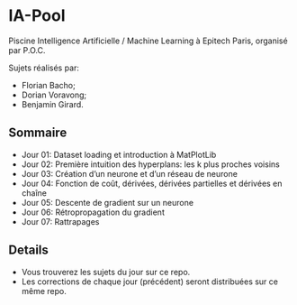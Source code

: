 # IA-Pool
Piscine Intelligence Artificielle / Machine Learning à Epitech Paris, organisé par P.O.C.

Sujets réalisés par:
- Florian Bacho;
- Dorian Voravong;
- Benjamin Girard.

## Sommaire
- Jour 01: Dataset loading et introduction à MatPlotLib
- Jour 02: Première intuition des hyperplans: les k plus proches voisins
- Jour 03: Création d’un neurone et d’un réseau de neurone
- Jour 04: Fonction de coût, dérivées, dérivées partielles et dérivées en chaîne
- Jour 05: Descente de gradient sur un neurone
- Jour 06: Rétropropagation du gradient
- Jour 07: Rattrapages

## Details
- Vous trouverez les sujets du jour sur ce repo.
- Les corrections de chaque jour (précédent) seront distribuées sur ce même repo.
